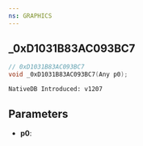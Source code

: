 ```yaml
---
ns: GRAPHICS
---
```

## _0xD1031B83AC093BC7

```c
// 0xD1031B83AC093BC7
void _0xD1031B83AC093BC7(Any p0);
```

```
NativeDB Introduced: v1207
```

## Parameters
* **p0**:
